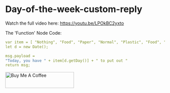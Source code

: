 # Day-of-the-week-custom-reply

Watch the full video here: https://youtu.be/LPOkBC2yxto

The 'Function' Node Code:
```yaml
var item = [ "Nothing", "Food", "Paper", "Normal", "Plastic", "Food", "Nothing"]
let d = new Date();

msg.payload = 
"Today, you have " + item[d.getDay()] + " to put out "
return msg;
```


<a href="https://www.buymeacoffee.com/3ative" target="_blank"><img src="https://cdn.buymeacoffee.com/buttons/default-blue.png" alt="Buy Me A Coffee" style="height: 51px !important;width: 217px !important;" ></a>
